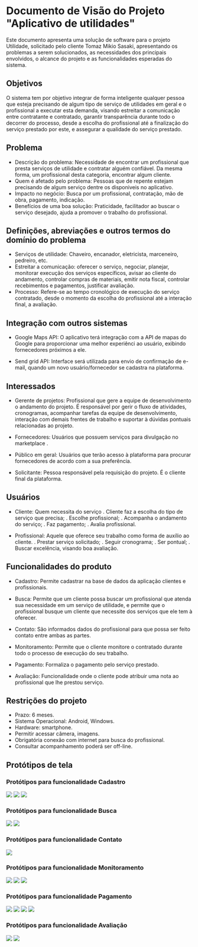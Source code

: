 # Documento de Visão do Projeto "Aplicativo de utilidades"

Este documento apresenta uma solução de software para o projeto Utilidade, solicitado pelo cliente Tomaz Mikio Sasaki, apresentando os problemas a serem solucionados, as necessidades dos principais envolvidos, o alcance do projeto e as funcionalidades esperadas do sistema.

## Objetivos

O sistema tem por objetivo integrar de forma inteligente qualquer pessoa que esteja precisando de algum tipo de serviço de utilidades em geral e o profissional a executar esta demanda, visando estreitar a comunicação entre contratante e contratado, garantir transparência durante todo o decorrer do processo, desde a escolha do profissional até a finalização do serviço prestado por este, e assegurar a qualidade do serviço prestado.

## Problema

* Descrição do problema: Necessidade de encontrar um profissional que presta serviços de utilidade e contratar alguém confiável. Da mesma forma, um profissional desta categoria, encontrar algum cliente.
* Quem é afetado pelo problema: Pessoas que de repente estejam precisando de algum serviço dentre os disponiveis no aplicativo.
* Impacto no negócio: Busca por um profissional, contratação, mão de obra, pagamento, indicação.
* Benefícios de uma boa solução: Praticidade, facilitador ao buscar o serviço desejado, ajuda a promover o trabalho do profissional.

## Definições, abreviações e outros termos do domínio do problema

* Serviços de utilidade: Chaveiro, encanador, eletricista, marceneiro, pedreiro, etc.
* Estreitar a comunicação: oferecer o serviço, negociar, planejar, monitorar execução dos serviços específicos, avisar ao cliente do andamento, controlar compras de materiais, emitir nota fiscal, controlar recebimentos e pagamentos, justificar avaliação. 
* Processo: Refere-se ao tempo cronológico de execução do serviço contratado, desde o momento da escolha do profissional até a interação final, a avaliação. 

## Integração com outros sistemas

* Google Maps API: O aplicativo terá integração com a API de mapas do Google para proporcionar uma melhor experiênci ao usuário, exibindo fornecedores próximos a ele. 

* Send grid API: Interface será utilizada para envio de confirmação de e-mail, quando um novo usuário/fornecedor se cadastra na plataforma.
 
## Interessados

* Gerente de projetos: Profissional que gere a equipe de desenvolvimento o andamento do projeto.
É responsável por gerir o fluxo de atividades, cronogramas, acompanhar tarefas da equipe de desenvolvimento, interação com demais frentes de trabalho  e suportar à dúvidas pontuais relacionadas ao projeto. 

* Fornecedores: Usuários que possuem serviços para divulgação no marketplace .  

* Público em geral: Usuários que terão acesso à plataforma para procurar fornecedores de acordo com a sua preferência. 

* Solicitante: Pessoa responsável pela requisição do projeto. É o cliente final da plataforma.

## Usuários

* Cliente: Quem necessita do serviço
. Cliente faz a escolha do tipo de serviço que precisa;
. Escolhe profissional;
. Acompanha  o andamento do serviço;
. Faz pagamento;
. Avalia profissional.

* Profissional: Aquele que oferece seu trabalho como forma de auxílio ao cliente. 
. Prestar serviço solicitado;
. Seguir cronograma;
. Ser pontual;
. Buscar excelência, visando boa avaliação. 

## Funcionalidades do produto

* Cadastro: Permite cadastrar na base de dados da aplicação clientes e profissionais.

* Busca: Permite que um cliente possa buscar um profissional que atenda sua necessidade em um serviço de utilidade, e permite que o profissional busque um cliente que necessite dos serviços que ele tem à oferecer.

* Contato: São informados dados do profissional para que possa ser feito contato entre ambas as partes.

* Monitoramento: Permite que o cliente monitore o contratado durante todo o processo de execução do seu trabalho.

* Pagamento: Formaliza o pagamento pelo serviço prestado.

* Avaliação: Funcionalidade onde o cliente pode atribuir uma nota ao profissional que lhe prestou serviço.

## Restrições do projeto

* Prazo: 6 meses.
* Sistema Operacional: Android, Windows.
* Hardware: smartphone.
* Permitir acessar câmera, imagens.
* Obrigatória conexão com internet para busca do profissional.
* Consultar acompanhamento poderá ser off-line.

## Protótipos de tela

### Protótipos para funcionalidade Cadastro

![](Tela02Cadastro.png)
![](Tela03Perfis.png)
![](Tela04Menu.png)

### Protótipos para funcionalidade Busca

![](Tela05Cliente.png)
![](Tela06BuscarProfissional.png)

### Protótipos para funcionalidade Contato

![](Tela07ContatoProfissional.png)

### Protótipos para funcionalidade Monitoramento

![](Tela08Acompanhamento.png)
![](Tela11Fornecedor.png)
![](Tela12RegistroDeAtividades.png)

### Protótipos para funcionalidade Pagamento

![](Tela09Pagamento.png)
![](Tela10Confirmação.png)
![](Tela13ConfirmarComprovante.png)
![](Tela14ServiçoFinalizado.png)

### Protótipos para funcionalidade Avaliação

![](Tela10Confirmação.png)
![](Tela14ServiçoFinalizado.png)
